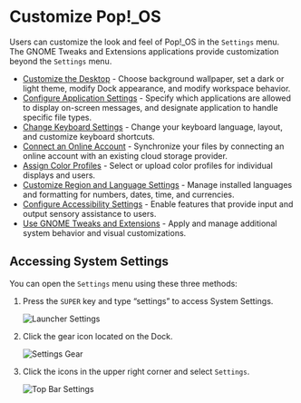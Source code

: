 <!--sources:
Sunrise Pop Training (google doc)
https://support.system76.com/articles/customize-gnome
-->

# Customize Pop!\_OS

Users can customize the look and feel of Pop!\_OS in the `Settings` menu. The GNOME Tweaks and Extensions applications provide customization beyond the `Settings` menu.

- [Customize the Desktop](/customize-pop/customize-desktop.md) - Choose background wallpaper, set a dark or light theme, modify Dock appearance, and modify workspace behavior.
- [Configure Application Settings](/customize-pop/application-settings.md) - Specify which applications are allowed to display on-screen messages, and designate application to handle specific file types.
- [Change Keyboard Settings](/customize-pop/keyboard-settings.md) - Change your keyboard language, layout, and customize keyboard shortcuts.
- [Connect an Online Account](/customize-pop/online-accounts.md) - Synchronize your files by connecting an online account with an existing cloud storage provider.
- [Assign Color Profiles](/customize-pop/color-profiles.md) - Select or upload color profiles for individual displays and users.
- [Customize Region and Language Settings](/customize-pop/region-language.md) - Manage installed languages and formatting for numbers, dates, time, and currencies.
- [Configure Accessibility Settings](/customize-pop/accessibility-settings.md) - Enable features that provide input and output sensory assistance to users.
- [Use GNOME Tweaks and Extensions](/customize-pop/gnome-tweaks-extensions.md) - Apply and manage additional system behavior and visual customizations.

## Accessing System Settings

You can open the `Settings` menu using these three methods:

1. Press the `SUPER` key and type “settings” to access System Settings.

    ![Launcher Settings](/images/customize-pop/launch-settings.png)

2. Click the gear icon located on the Dock.

    ![Settings Gear](/images/customize-pop/settings-gear.png)

3. Click the icons in the upper right corner and select `Settings`.

    ![Top Bar Settings](/images/customize-pop/top-bar-settings.png)
